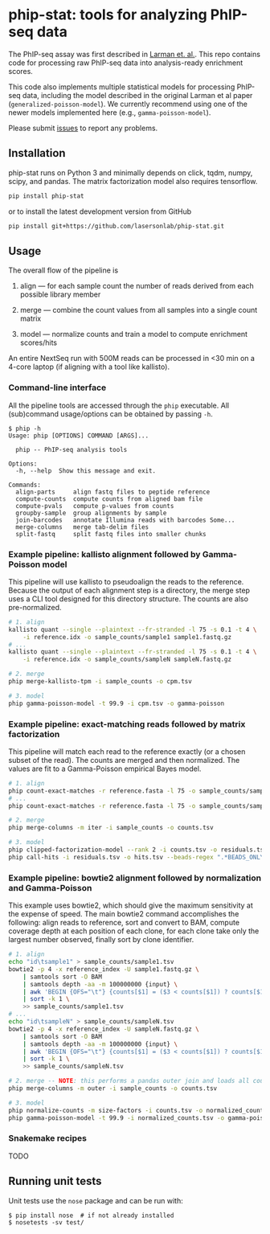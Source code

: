 # phip-stat: tools for analyzing PhIP-seq data

The PhIP-seq assay was first described in [Larman et.
al.](https://dx.doi.org/10.1038/nbt.1856). This repo contains code for
processing raw PhIP-seq data into analysis-ready enrichment scores.

This code also implements multiple statistical models for processing PhIP-seq
data, including the model described in the original Larman et al paper
(`generalized-poisson-model`).  We currently recommend using one of the newer
models implemented here (e.g., `gamma-poisson-model`).

Please submit [issues](https://github.com/lasersonlab/phip-stat/issues) to
report any problems.


## Installation

phip-stat runs on Python 3 and minimally depends on click, tqdm, numpy, scipy,
and pandas. The matrix factorization model also requires tensorflow.

```bash
pip install phip-stat
```

or to install the latest development version from GitHub

```bash
pip install git+https://github.com/lasersonlab/phip-stat.git
```


## Usage

The overall flow of the pipeline is

1. align — for each sample count the number of reads derived from each
   possible library member

2. merge — combine the count values from all samples into a single count
   matrix

3. model — normalize counts and train a model to compute enrichment
   scores/hits

An entire NextSeq run with 500M reads can be processed in <30 min on a 4-core
laptop (if aligning with a tool like kallisto).


### Command-line interface

All the pipeline tools are accessed through the `phip` executable. All
(sub)command usage/options can be obtained by passing `-h`.

```
$ phip -h
Usage: phip [OPTIONS] COMMAND [ARGS]...

  phip -- PhIP-seq analysis tools

Options:
  -h, --help  Show this message and exit.

Commands:
  align-parts     align fastq files to peptide reference
  compute-counts  compute counts from aligned bam file
  compute-pvals   compute p-values from counts
  groupby-sample  group alignments by sample
  join-barcodes   annotate Illumina reads with barcodes Some...
  merge-columns   merge tab-delim files
  split-fastq     split fastq files into smaller chunks
```

### Example pipeline: kallisto alignment followed by Gamma-Poisson model

This pipeline will use kallisto to pseudoalign the reads to the reference.
Because the output of each alignment step is a directory, the merge step uses a
CLI tool designed for this directory structure. The counts are also
pre-normalized.

```bash
# 1. align
kallisto quant --single --plaintext --fr-stranded -l 75 -s 0.1 -t 4 \
    -i reference.idx -o sample_counts/sample1 sample1.fastq.gz
# ...
kallisto quant --single --plaintext --fr-stranded -l 75 -s 0.1 -t 4 \
    -i reference.idx -o sample_counts/sampleN sampleN.fastq.gz

# 2. merge
phip merge-kallisto-tpm -i sample_counts -o cpm.tsv

# 3. model
phip gamma-poisson-model -t 99.9 -i cpm.tsv -o gamma-poisson
```

### Example pipeline: exact-matching reads followed by matrix factorization

This pipeline will match each read to the reference exactly (or a chosen subset
of the read). The counts are merged and then normalized. The values are fit to a
Gamma-Poisson empirical Bayes model.

```bash
# 1. align
phip count-exact-matches -r reference.fasta -l 75 -o sample_counts/sample1.counts.tsv sample1.fastq.gz
# ...
phip count-exact-matches -r reference.fasta -l 75 -o sample_counts/sampleN.counts.tsv sampleN.fastq.gz

# 2. merge
phip merge-columns -m iter -i sample_counts -o counts.tsv

# 3. model
phip clipped-factorization-model --rank 2 -i counts.tsv -o residuals.tsv
phip call-hits -i residuals.tsv -o hits.tsv --beads-regex ".*BEADS_ONLY.*"
```

### Example pipeline: bowtie2 alignment followed by normalization and Gamma-Poisson

This example uses bowtie2, which should give the maximum sensitivity at the
expense of speed. The main bowtie2 command accomplishes the following: align
reads to reference, sort and convert to BAM, compute coverage depth at each
position of each clone, for each clone take only the largest number observed,
finally sort by clone identifier.

```bash
# 1. align
echo "id\tsample1" > sample_counts/sample1.tsv
bowtie2 -p 4 -x reference_index -U sample1.fastq.gz \
    | samtools sort -O BAM
    | samtools depth -aa -m 100000000 {input} \
    | awk 'BEGIN {OFS="\t"} {counts[$1] = ($3 < counts[$1]) ? counts[$1] : $3} END {for (c in counts) {print c, counts[c]}}' \
    | sort -k 1 \
    >> sample_counts/sample1.tsv
# ...
echo "id\tsampleN" > sample_counts/sampleN.tsv
bowtie2 -p 4 -x reference_index -U sampleN.fastq.gz \
    | samtools sort -O BAM
    | samtools depth -aa -m 100000000 {input} \
    | awk 'BEGIN {OFS="\t"} {counts[$1] = ($3 < counts[$1]) ? counts[$1] : $3} END {for (c in counts) {print c, counts[c]}}' \
    | sort -k 1 \
    >> sample_counts/sampleN.tsv

# 2. merge -- NOTE: this performs a pandas outer join and loads all counts into memory
phip merge-columns -m outer -i sample_counts -o counts.tsv

# 3. model
phip normalize-counts -m size-factors -i counts.tsv -o normalized_counts.tsv
phip gamma-poisson-model -t 99.9 -i normalized_counts.tsv -o gamma-poisson
```

### Snakemake recipes

TODO

## Running unit tests
Unit tests use the `nose` package and can be run with:

```
$ pip install nose  # if not already installed
$ nosetests -sv test/
```
